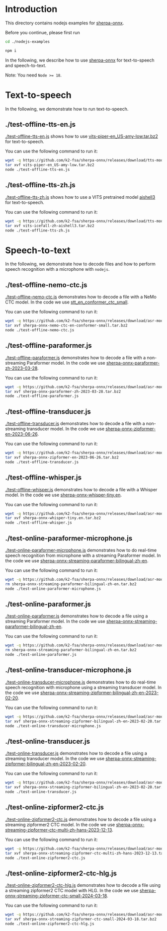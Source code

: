 # Introduction

This directory contains nodejs examples for [sherpa-onnx](https://github.com/k2-fsa/sherpa-onnx).

Before you continue, please first run

```bash
cd ./nodejs-examples

npm i
```

In the following, we describe how to use [sherpa-onnx](https://github.com/k2-fsa/sherpa-onnx)
for text-to-speech and speech-to-text.

Note: You need `Node >= 18`.

# Text-to-speech

In the following, we demonstrate how to run text-to-speech.

## ./test-offline-tts-en.js

[./test-offline-tts-en.js](./test-offline-tts-en.js) shows how to use
[vits-piper-en_US-amy-low.tar.bz2](https://github.com/k2-fsa/sherpa-onnx/releases/download/tts-models/vits-piper-en_US-amy-low.tar.bz2)
for text-to-speech.

You can use the following command to run it:

```bash
wget -q https://github.com/k2-fsa/sherpa-onnx/releases/download/tts-models/vits-piper-en_US-amy-low.tar.bz2
tar xvf vits-piper-en_US-amy-low.tar.bz2
node ./test-offline-tts-en.js
```

## ./test-offline-tts-zh.js

[./test-offline-tts-zh.js](./test-offline-tts-zh.js) shows how to use
a VITS pretrained model
[aishell3](https://k2-fsa.github.io/sherpa/onnx/tts/pretrained_models/vits.html#vits-model-aishell3)
for text-to-speech.

You can use the following command to run it:

```bash
wget -q https://github.com/k2-fsa/sherpa-onnx/releases/download/tts-models/vits-icefall-zh-aishell3.tar.bz2
tar xvf vits-icefall-zh-aishell3.tar.bz2
node ./test-offline-tts-zh.js
```

# Speech-to-text

In the following, we demonstrate how to decode files and how to perform
speech recognition with a microphone with `nodejs`.

## ./test-offline-nemo-ctc.js

[./test-offline-nemo-ctc.js](./test-offline-nemo-ctc.js) demonstrates
how to decode a file with a NeMo CTC model. In the code we use
[stt_en_conformer_ctc_small](https://k2-fsa.github.io/sherpa/onnx/pretrained_models/offline-ctc/nemo/english.html#stt-en-conformer-ctc-small).

You can use the following command to run it:

```bash
wget -q https://github.com/k2-fsa/sherpa-onnx/releases/download/asr-models/sherpa-onnx-nemo-ctc-en-conformer-small.tar.bz2
tar xvf sherpa-onnx-nemo-ctc-en-conformer-small.tar.bz2
node ./test-offline-nemo-ctc.js
```

## ./test-offline-paraformer.js

[./test-offline-paraformer.js](./test-offline-paraformer.js) demonstrates
how to decode a file with a non-streaming Paraformer model. In the code we use
[sherpa-onnx-paraformer-zh-2023-03-28](https://k2-fsa.github.io/sherpa/onnx/pretrained_models/offline-paraformer/paraformer-models.html#csukuangfj-sherpa-onnx-paraformer-zh-2023-03-28-chinese).

You can use the following command to run it:

```bash
wget -q https://github.com/k2-fsa/sherpa-onnx/releases/download/asr-models/sherpa-onnx-paraformer-zh-2023-03-28.tar.bz2
tar xvf sherpa-onnx-paraformer-zh-2023-03-28.tar.bz2
node ./test-offline-paraformer.js
```

## ./test-offline-transducer.js

[./test-offline-transducer.js](./test-offline-transducer.js) demonstrates
how to decode a file with a non-streaming transducer model. In the code we use
[sherpa-onnx-zipformer-en-2023-06-26](https://k2-fsa.github.io/sherpa/onnx/pretrained_models/offline-transducer/zipformer-transducer-models.html#csukuangfj-sherpa-onnx-zipformer-en-2023-06-26-english).

You can use the following command to run it:

```bash
wget -q https://github.com/k2-fsa/sherpa-onnx/releases/download/asr-models/sherpa-onnx-zipformer-en-2023-06-26.tar.bz2
tar xvf sherpa-onnx-zipformer-en-2023-06-26.tar.bz2
node ./test-offline-transducer.js
```

## ./test-offline-whisper.js
[./test-offline-whisper.js](./test-offline-whisper.js) demonstrates
how to decode a file with a Whisper model. In the code we use
[sherpa-onnx-whisper-tiny.en](https://k2-fsa.github.io/sherpa/onnx/pretrained_models/whisper/tiny.en.html).

You can use the following command to run it:

```bash
wget -q https://github.com/k2-fsa/sherpa-onnx/releases/download/asr-models/sherpa-onnx-whisper-tiny.en.tar.bz2
tar xvf sherpa-onnx-whisper-tiny.en.tar.bz2
node ./test-offline-whisper.js
```

## ./test-online-paraformer-microphone.js
[./test-online-paraformer-microphone.js](./test-online-paraformer-microphone.js)
demonstrates how to do real-time speech recognition from microphone
with a streaming Paraformer model. In the code we use
[sherpa-onnx-streaming-paraformer-bilingual-zh-en](https://k2-fsa.github.io/sherpa/onnx/pretrained_models/online-paraformer/paraformer-models.html#csukuangfj-sherpa-onnx-streaming-paraformer-bilingual-zh-en-chinese-english).

You can use the following command to run it:

```bash
wget -q https://github.com/k2-fsa/sherpa-onnx/releases/download/asr-models/sherpa-onnx-streaming-paraformer-bilingual-zh-en.tar.bz2
rm sherpa-onnx-streaming-paraformer-bilingual-zh-en.tar.bz2
node ./test-online-paraformer-microphone.js
```

## ./test-online-paraformer.js
[./test-online-paraformer.js](./test-online-paraformer.js) demonstrates
how to decode a file using a streaming Paraformer model. In the code we use
[sherpa-onnx-streaming-paraformer-bilingual-zh-en](https://k2-fsa.github.io/sherpa/onnx/pretrained_models/online-paraformer/paraformer-models.html#csukuangfj-sherpa-onnx-streaming-paraformer-bilingual-zh-en-chinese-english).

You can use the following command to run it:

```bash
wget -q https://github.com/k2-fsa/sherpa-onnx/releases/download/asr-models/sherpa-onnx-streaming-paraformer-bilingual-zh-en.tar.bz2
rm sherpa-onnx-streaming-paraformer-bilingual-zh-en.tar.bz2
node ./test-online-paraformer.js
```

## ./test-online-transducer-microphone.js
[./test-online-transducer-microphone.js](./test-online-transducer-microphone.js)
demonstrates how to do real-time speech recognition with microphone using a streaming transducer model. In the code
we use [sherpa-onnx-streaming-zipformer-bilingual-zh-en-2023-02-20](https://k2-fsa.github.io/sherpa/onnx/pretrained_models/online-transducer/zipformer-transducer-models.html#csukuangfj-sherpa-onnx-streaming-zipformer-bilingual-zh-en-2023-02-20-bilingual-chinese-english).


You can use the following command to run it:

```bash
wget -q https://github.com/k2-fsa/sherpa-onnx/releases/download/asr-models/sherpa-onnx-streaming-zipformer-bilingual-zh-en-2023-02-20.tar.bz2
tar xvf sherpa-onnx-streaming-zipformer-bilingual-zh-en-2023-02-20.tar.bz2
node ./test-online-transducer-microphone.js
```

## ./test-online-transducer.js
[./test-online-transducer.js](./test-online-transducer.js) demonstrates
how to decode a file using a streaming transducer model. In the code
we use [sherpa-onnx-streaming-zipformer-bilingual-zh-en-2023-02-20](https://k2-fsa.github.io/sherpa/onnx/pretrained_models/online-transducer/zipformer-transducer-models.html#csukuangfj-sherpa-onnx-streaming-zipformer-bilingual-zh-en-2023-02-20-bilingual-chinese-english).

You can use the following command to run it:

```bash
wget -q https://github.com/k2-fsa/sherpa-onnx/releases/download/asr-models/sherpa-onnx-streaming-zipformer-bilingual-zh-en-2023-02-20.tar.bz2
tar xvf sherpa-onnx-streaming-zipformer-bilingual-zh-en-2023-02-20.tar.bz2
node ./test-online-transducer.js
```

## ./test-online-zipformer2-ctc.js
[./test-online-zipformer2-ctc.js](./test-online-zipformer2-ctc.js) demonstrates
how to decode a file using a streaming zipformer2 CTC model. In the code
we use [sherpa-onnx-streaming-zipformer-ctc-multi-zh-hans-2023-12-13](https://k2-fsa.github.io/sherpa/onnx/pretrained_models/online-ctc/zipformer-ctc-models.html#sherpa-onnx-streaming-zipformer-ctc-multi-zh-hans-2023-12-13-chinese).

You can use the following command to run it:

```bash
wget -q https://github.com/k2-fsa/sherpa-onnx/releases/download/asr-models/sherpa-onnx-streaming-zipformer-ctc-multi-zh-hans-2023-12-13.tar.bz2
tar xvf sherpa-onnx-streaming-zipformer-ctc-multi-zh-hans-2023-12-13.tar.bz2
node ./test-online-zipformer2-ctc.js
```

## ./test-online-zipformer2-ctc-hlg.js
[./test-online-zipformer2-ctc-hlg.js](./test-online-zipformer2-ctc-hlg.js) demonstrates
how to decode a file using a streaming zipformer2 CTC model with HLG. In the code
we use [sherpa-onnx-streaming-zipformer-ctc-small-2024-03-18](https://github.com/k2-fsa/sherpa-onnx/releases/download/asr-models/sherpa-onnx-streaming-zipformer-ctc-small-2024-03-18.tar.bz2).

You can use the following command to run it:

```bash
wget -q https://github.com/k2-fsa/sherpa-onnx/releases/download/asr-models/sherpa-onnx-streaming-zipformer-ctc-small-2024-03-18.tar.bz2
tar xvf sherpa-onnx-streaming-zipformer-ctc-small-2024-03-18.tar.bz2
node ./test-online-zipformer2-ctc-hlg.js
```
